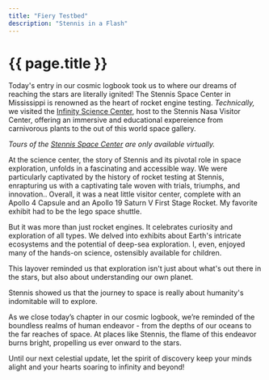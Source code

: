 ```yaml
---
title: "Fiery Testbed"
description: "Stennis in a Flash"
---
```


# {{ page.title }}

Today's entry in our cosmic logbook took us to where our dreams of reaching the stars are literally ignited! The Stennis Space Center in Mississippi is renowned as the heart of rocket engine testing. _Technically,_ we visited the [Infinity Science Center](https://visitinfinity.com), host to the Stennis Nasa Visitor Center, offering an immersive and educational expereience from carnivorous plants to the out of this world space gallery. 

_Tours of the [Stennis Space Center](https://youtu.be/tP7bNZt0QBU?si=hBjEdHuZ4c5f8zdy) are only available virtually._

At the science center, the story of Stennis and its pivotal role in space exploration, unfolds in a fascinating and accessible way. We were particularly captivated by the history of rocket testing at Stennis, enrapturing us with a captivating tale woven with trials, triumphs, and innovation.. Overall, it was a neat little visitor center, complete with an Apollo 4 Capsule and an Apollo 19 Saturn V First Stage Rocket. My favorite exhibit had to be the lego space shuttle.

But it was more than just rocket engines. It celebrates curiosity and exploration of all types. We delved into exhibits about Earth's intricate ecosystems and the potential of deep-sea exploration. I, even, enjoyed many of the hands-on science, ostensibly available for children. 

This layover reminded us that exploration isn't just about what's out there in the stars, but also about understanding our own planet.

Stennis showed us that the journey to space is really about humanity's indomitable will to explore.

As we close today’s chapter in our cosmic logbook, we’re reminded of the boundless realms of human endeavor - from the depths of our oceans to the far reaches of space. At places like Stennis, the flame of this endeavor burns bright, propelling us ever onward to the stars.

Until our next celestial update, let the spirit of discovery keep your minds alight and your hearts soaring to infinity and beyond!
